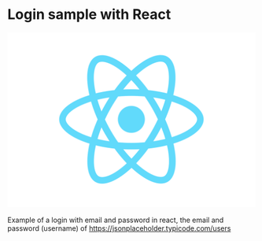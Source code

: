 
# Login sample with React
![react](https://github.com/jorgecasase/login-sample-react/blob/main/src/logo.svg)

Example of a login with email and password in react, the email and password (username) of https://jsonplaceholder.typicode.com/users
